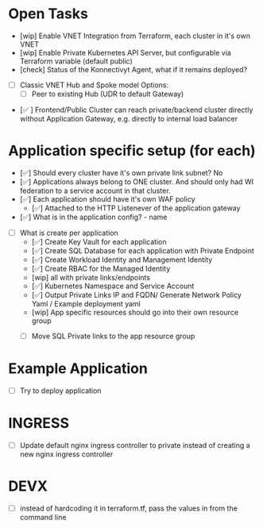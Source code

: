 # Open Tasks
- [wip] Enable VNET Integration from Terraform, each cluster in it's own VNET
- [wip] Enable Private Kubernetes API Server, but configurable via Terraform variable (default public)
- [check] Status of the Konnectivyt Agent, what if it remains deployed?
- [ ] Classic VNET Hub and Spoke model
    Options:
    - [ ] Peer to existing Hub (UDR to default Gateway)
- [✅ ] Frontend/Public Cluster can reach private/backend cluster directly without Application Gateway, e.g. directly to internal load balancer
# Application specific setup (for each)
- [✅] Should every cluster have it's own private link subnet? No
- [✅] Applications always belong to ONE cluster. And should only had WI federation to a service account in that cluster.
- [✅] Each application should have it's own WAF policy
    - [✅] Attached to the HTTP Listenever of the application gateway
- [✅] What is in the application config? 
      - name
- [ ] What is create per application
    - [✅] Create Key Vault for each application
    - [✅] Create SQL Database for each application with Private Endpoint
    - [✅] Create Workload Identity and Management Identity
    - [✅] Create RBAC for the Managed Identity
    - [wip] all with private links/endpoints
    - [✅] Kubernetes Namespace and Service Account
    - [✅] Output Private Links IP and FQDN/ Generate Network Policy Yaml / Example deployment yaml
    - [wip] App specific resources should go into their own resource group
    - [ ] Move SQL Private links to the app resource group


# Example Application
- [ ] Try to deploy application

# INGRESS
- [ ] Update default nginx ingress controller to private instead of creating a new nginx ingress controller

# DEVX
- [ ] instead of hardcoding it in terraform.tf, pass the values in from the command line